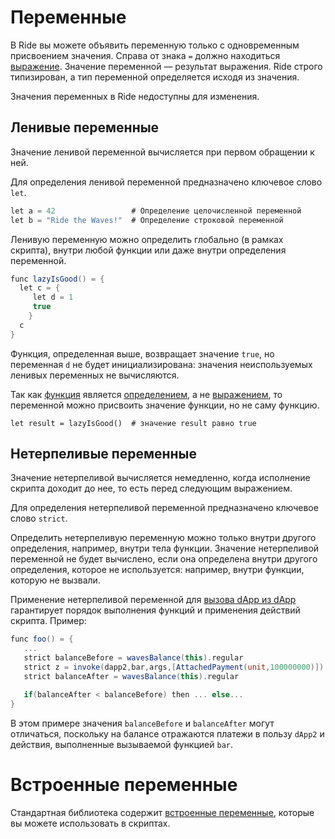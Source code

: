 # Переменные

В Ride вы можете объявить переменную только с одновременным присвоением значения. Справа от знака `=` должно находиться [выражение](/ru/ride/base-concepts/expression). Значение переменной — результат выражения. Ride строго типизирован, а тип переменной определяется исходя из значения.

Значения переменных в Ride недоступны для изменения.

## Ленивые переменные

Значение ленивой переменной вычисляется при первом обращении к ней.

Для определения ленивой переменной предназначено ключевое слово `let`.

```scala
let a = 42                 # Определение целочисленной переменной
let b = "Ride the Waves!"  # Определение строковой переменной
```

Ленивую переменную можно определить глобально (в рамках скрипта), внутри любой функции или даже внутри определения переменной.

```scala
func lazyIsGood() = {
  let c = {
     let d = 1
     true
    }  
  c
}
```

Функция, определенная выше, возвращает значение `true`, но переменная `d` не будет инициализирована: значения неиспользуемых ленивых переменных не вычисляются.

Так как [функция](/ru/ride/functions/) является [определением](/ru/ride/base-concepts/definition), а не [выражением](/ru/ride/base-concepts/expression), то переменной можно присвоить значение функции, но не саму функцию.

``` ride
let result = lazyIsGood()  # значение result равно true
```

## Нетерпеливые переменные

Значение нетерпеливой вычисляется немедленно, когда исполнение скрипта доходит до нее, то есть перед следующим выражением.

Для определения нетерпеливой переменной предназначено ключевое слово `strict`.

Определить нетерпеливую переменную можно только внутри другого определения, например, внутри тела функции. Значение нетерпеливой переменной не будет вычислено, если она определена внутри другого определения, которое не используется: например, внутри функции, которую не вызвали.

Применение нетерпеливой переменной для [вызова dApp из dApp](/ru/ride/advanced/dapp-to-dapp) гарантирует порядок выполнения функций и применения действий скрипта. Пример:

```scala
func foo() = {
   ...
   strict balanceBefore = wavesBalance(this).regular
   strict z = invoke(dapp2,bar,args,[AttachedPayment(unit,100000000)])
   strict balanceAfter = wavesBalance(this).regular

   if(balanceAfter < balanceBefore) then ... else...
}
```

В этом примере значения `balanceBefore` и `balanceAfter` могут отличаться, поскольку на балансе отражаются платежи в пользу `dApp2` и действия, выполненные вызываемой функцией `bar`.

# Встроенные переменные

Стандартная библиотека содержит [встроенные переменные](/ru/ride/variables/built-in-variables), которые вы можете использовать в скриптах.
